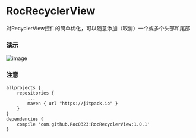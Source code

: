 # RocRecyclerView
对RecyclerView控件的简单优化，可以随意添加（取消）一个或多个头部和尾部</br>

### 演示</br>
![image](https://github.com/Roc0323/RocRecyclerView/screenshot/luping.gif)

### 注意</br>

    allprojects {
        repositories {
            ...
            maven { url "https://jitpack.io" }
        }
    }
    dependencies {
        compile 'com.github.Roc0323:RocRecyclerView:1.0.1'
    }

